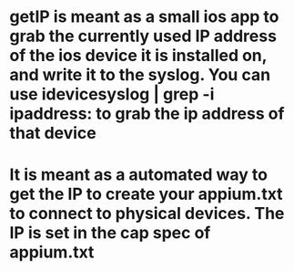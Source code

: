 # getIP is meant as a small ios app to grab the currently used IP address of the ios device it is installed on, and write it to the syslog.  You can use idevicesyslog | grep -i ipaddress:  to grab the ip address of that device 

# It is meant as a automated way to get the IP to create your appium.txt to connect to physical devices. The IP is set in the cap spec of appium.txt 
